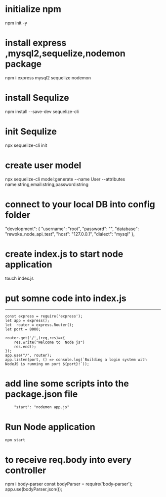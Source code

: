 # initialize npm 
   npm init -y
# install express ,mysql2,sequelize,nodemon package 
   npm i express  mysql2 sequelize nodemon
# install  Sequlize 
  npm install --save-dev sequelize-cli
# init  Sequlize 
  npx sequelize-cli init
# create user model 
  npx sequelize-cli model:generate --name User --attributes name:string,email:string,password:string
# connect to your local DB into  config folder 
  "development": {
    "username": "root",
    "password": "",
    "database": "rewoke_node_api_test",
    "host": "127.0.0.1",
    "dialect": "mysql"
  },
# create index.js to  start node application 
   touch index.js
# put somne code into  index.js
------------------
    const express = require('express');
    let app = express();
    let  router = express.Router();
    let port = 8000;

    router.get('/',(req,res)=>{
        res.write("Welcome to  Node js")
        res.end();
    });
    app.use("/", router);
    app.listen(port, () => console.log(`Building a login system with NodeJS is running on port ${port}!`));

# add  line some scripts into the package.json file 
        "start": "nodemon app.js" 

# Run Node application  
    npm start


# to  receive req.body into every  controller 
   npm i body-parser
   const bodyParser = require('body-parser');
   app.use(bodyParser.json());